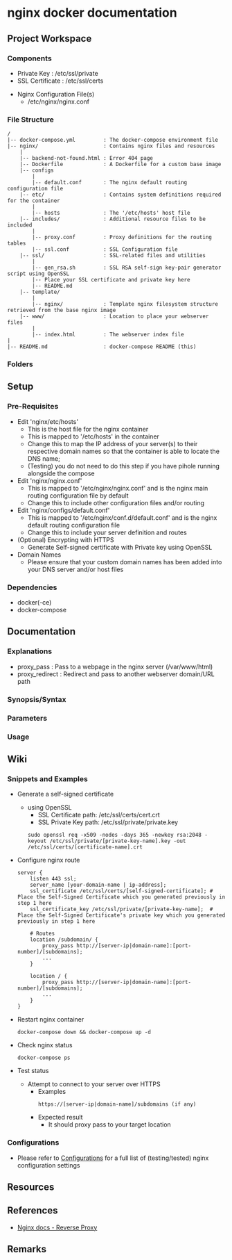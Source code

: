 # nginx docker documentation

## Project Workspace
### Components
+ Private Key : /etc/ssl/private
+ SSL Certificate : /etc/ssl/certs
- Nginx Configuration File(s)
    + /etc/nginx/nginx.conf

### File Structure
```
/
|-- docker-compose.yml         : The docker-compose environment file
|-- nginx/                     : Contains nginx files and resources
    |
    |-- backend-not-found.html : Error 404 page
    |-- Dockerfile             : A Dockerfile for a custom base image 
    |-- configs
        |
        |-- default.conf       : The nginx default routing configuration file
    |-- etc/                   : Contains system definitions required for the container
        |
        |-- hosts              : The '/etc/hosts' host file
    |-- includes/              : Additional resource files to be included
        |
        |-- proxy.conf         : Proxy definitions for the routing tables
        |-- ssl.conf           : SSL Configuration file
    |-- ssl/                   : SSL-related files and utilities
        |
        |-- gen_rsa.sh         : SSL RSA self-sign key-pair generator script using OpenSSL
        |-- Place your SSL certificate and private key here
        |-- README.md
    |-- template/
        |
        |-- nginx/             : Template nginx filesystem structure retrieved from the base nginx image
    |-- www/                   : Location to place your webserver files
        |
        |-- index.html         : The webserver index file
|
|-- README.md                  : docker-compose README (this)
```

### Folders


## Setup

### Pre-Requisites
- Edit 'nginx/etc/hosts'
    + This is the host file for the nginx container
    + This is mapped to '/etc/hosts' in the container
    + Change this to map the IP address of your server(s) to their respective domain names so that the container is able to locate the DNS name; 
    + (Testing) you do not need to do this step if you have pihole running alongside the compose
- Edit 'nginx/nginx.conf'
    + This is mapped to '/etc/nginx/nginx.conf' and is the nginx main routing configuration file by default
    + Change this to include other configuration files and/or routing
- Edit 'nginx/configs/default.conf'
    + This is mapped to '/etc/nginx/conf.d/default.conf' and is the nginx default routing configuration file
    + Change this to include your server definition and routes
- (Optional) Encrypting with HTTPS
    + Generate Self-signed certificate with Private key using OpenSSL
- Domain Names 
    + Please ensure that your custom domain names has been added into your DNS server and/or host files

### Dependencies
+ docker(-ce)
+ docker-compose

## Documentation

### Explanations
+ proxy_pass : Pass to a webpage in the nginx server (/var/www/html)
+ proxy_redirect : Redirect and pass to another webserver domain/URL path

### Synopsis/Syntax

### Parameters

### Usage

## Wiki
### Snippets and Examples
- Generate a self-signed certificate
    - using OpenSSL
        + SSL Certificate path: /etc/ssl/certs/cert.crt
        + SSL Private Key path: /etc/ssl/private/private.key
        ```console
        sudo openssl req -x509 -nodes -days 365 -newkey rsa:2048 -keyout /etc/ssl/private/[private-key-name].key -out /etc/ssl/certs/[certificate-name].crt
        ```

- Configure nginx route
    ```
    server {
        listen 443 ssl;
        server_name [your-domain-name | ip-address];
        ssl_certificate /etc/ssl/certs/[self-signed-certificate]; # Place the Self-Signed Certificate which you generated previously in step 1 here
        ssl_certificate_key /etc/ssl/private/[private-key-name];  # Place the Self-Signed Certificate's private key which you generated previously in step 1 here

        # Routes
        location /subdomain/ {
            proxy_pass http://[server-ip|domain-name]:[port-number]/[subdomains];
            ...
        }

        location / {
            proxy_pass http://[server-ip|domain-name]:[port-number]/[subdomains];
            ...
        }
    }
    ```

- Restart nginx container
    ```console
    docker-compose down && docker-compose up -d
    ```

- Check nginx status
    ```console
    docker-compose ps
    ```

- Test status
    - Attempt to connect to your server over HTTPS
        - Examples
            ```
            https://[server-ip|domain-name]/subdomains (if any)
            ```
        - Expected result
            + It should proxy pass to your target location

### Configurations
+ Please refer to [Configurations](configurations.md) for a full list of (testing/tested) nginx configuration settings

## Resources

## References
+ [Nginx docs - Reverse Proxy](https://docs.nginx.com/nginx/admin-guide/web-server/reverse-proxy/)

## Remarks

